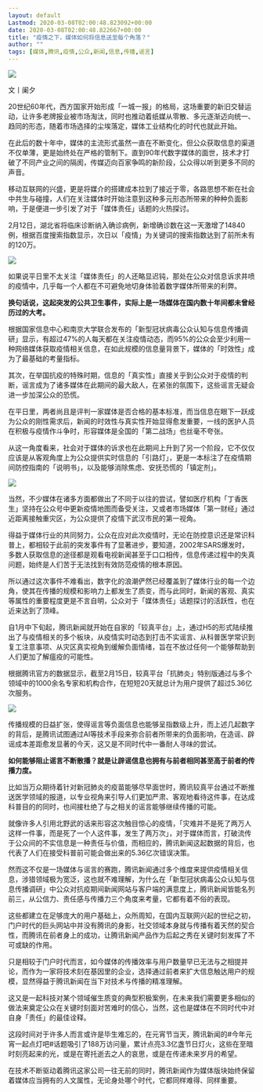 ```yaml
---
layout: default
Lastmod: 2020-03-08T02:00:48.823092+00:00
date: 2020-03-08T02:00:48.822667+00:00
title: "疫情之下，媒体如何将信息送至每个角落？"
author: ""
tags: [媒体,腾讯,疫情,公众,新闻,信息,传播,谣言]
---
```


![](https://images.weserv.nl/?url=http%3A//img2.jintiankansha.me/get%3Fsrc%3Dhttp%3A//mmbiz.qpic.cn/mmbiz_png/7smcUtbXojvUrceJtiaDfOmGbXFr3IdNdZyrhicUrYnQribMj0WClLqicWIJpiafiaJUxsD4gibCmulHqLHtooUTLpbfw/640%3Fwx_fmt%3Dpng)

文丨阑夕  

20世纪60年代，西方国家开始形成「一城一报」的格局，这场重要的新旧交替运动，让许多老牌报业被市场淘汰，同时也推动着纸媒从零散、多元逐渐迈向统一、趋同的形态，随着市场选择的尘埃落定，媒体工业结构化的时代也就此开始。

在此后的数十年中，媒体的主流形式虽然一直在不断变化，但公众获取信息的渠道不仅单薄，更是始终处在严格的管制下。直到90年代数字媒体的面世，技术才打破了不同产业之间的隔阂，传媒迈向百家争鸣的新阶段，公众得以听到更多不同的声音。

移动互联网的兴盛，更是将媒介的搭建成本拉到了接近于零，各路思想不断在社会中共生与碰撞，人们在关注媒体时开始注意到这种多元形态所带来的种种负面影响，于是便进一步引发了对于「媒体责任」话题的火热探讨。

2月12日，湖北省将临床诊断纳入确诊病例，新增确诊数在这一天激增了14840例，根据百度搜索指数显示，次日以「疫情」为关键词的搜索指数达到了前所未有的120万。

![](https://images.weserv.nl/?url=http%3A//img2.jintiankansha.me/get%3Fsrc%3Dhttp%3A//mmbiz.qpic.cn/mmbiz_png/7smcUtbXojvUrceJtiaDfOmGbXFr3IdNdJcjbECLDvftmnUGl0WPAIicho3mibTHqMby0H3BSxmwiaIIukghjqZhqg/640%3Fwx_fmt%3Dpng)

如果说平日里不太关注「媒体责任」的人还略显迟钝，那处在公众对信息诉求井喷的疫情中，几乎每一个人都在不可避免地切身体验着数字媒体所带来的利弊。

**换句话说，这起突发的公共卫生事件，实际上是一场媒体在国内数十年间都未曾经历过的大考。**

根据国家信息中心和南京大学联合发布的「新型冠状病毒公众认知与信息传播调研」显示，有超过47%的人每天都在关注疫情动态，而95%的公众会至少利用一种网络媒体获取疫情相关信息，在如此规模的信息量背景下，媒体的「时效性」成为了最基础的考量指标。

其次，在举国抗疫的特殊时期，信息的「真实性」直接关乎到公众对于疫情的判断，谣言成为了诸多媒体在此期间的最大敌人，在紧张的氛围下，这些谣言无疑会进一步加深公众的恐慌。

在平日里，两者尚且是评判一家媒体是否合格的基本标准，而当信息在眼下一跃成为公众的刚性需求后，新闻的时效性与真实性开始显得愈发重要，一线的医护人员在积极与疫情作斗争时，形容媒体是全国的「第二战场」也丝毫不夸张。

从这一角度看来，社会对于媒体的诉求也在此期间上升到了另一个阶段，它不仅仅应该是从客观角度上为公众提供实时信息的「引路灯」，更是一本标注了在疫情期间防控指南的「说明书」，以及能够消除焦虑、安抚恐慌的「镇定剂」。

![](https://images.weserv.nl/?url=http%3A//img2.jintiankansha.me/get%3Fsrc%3Dhttp%3A//mmbiz.qpic.cn/mmbiz_png/7smcUtbXojvUrceJtiaDfOmGbXFr3IdNdqE9DzVgiagqIHT7e4zBTUWS4O9ZX7nnCoJbUBEbA68fXXJHtgaPd75g/640%3Fwx_fmt%3Dpng)

当然，不少媒体在诸多方面都做出了不同于以往的尝试，譬如医疗机构「丁香医生」坚持在公众号中更新疫情地图而备受关注，又或者市场媒体「第一财经」通过近距离接触重灾区，为公众提供了疫情下武汉市民的第一视角。

得益于媒体行业的共同努力，公众在应对此次疫情时，无论在防控意识还是常识科普上，都相较于此前的突发事件有了显著进步，要知道，2002年SARS爆发时，多数人获取信息的途径都是观看电视新闻甚至于口口相传，信息传递过程中的失真问题，始终是人们苦于无法找到有效防范疫情的根本原因。

所以通过这次事件不难看出，数字化的浪潮俨然已经覆盖到了媒体行业的每一个边角，使其在传播的规模和影响力上都发生了质变，而与此同时，新闻的客观、真实等属性的重要程度更是不言自明，公众对于「媒体责任」话题探讨的活跃性，也在近来达到了顶峰。

自1月中下旬起，腾讯新闻就开始在自家的「较真平台」上，通过H5的形式陆续推出了与疫情相关的多个板块，从疫情实时动态到打击不实谣言、从科普医学常识到复工注意事项、从灾区真实视角到缓解负面情绪，旨在不放过任何一个能够帮助到人们更加了解瘟疫的可能性。

根据腾讯官方的数据显示，截至2月15日，较真平台「抗肺炎」特别版通过与多个领域中的1000余名专家和机构合作，在短短20天就总计为用户提供了超过5.36亿次服务。

![](https://images.weserv.nl/?url=http%3A//img2.jintiankansha.me/get%3Fsrc%3Dhttp%3A//mmbiz.qpic.cn/mmbiz_png/7smcUtbXojvUrceJtiaDfOmGbXFr3IdNdJWBLfMsTV6iaiaibZn9GJ8nXuicXhrQQcOiazfhfZC4Wtaiaoib5ET7ibcLibqw/640%3Fwx_fmt%3Dpng)

传播规模的日益扩张，使得谣言等负面信息也能够呈指数级上升，而上述几起数字的背后，是腾讯试图通过AI等技术手段来弥合前者所带来的负面影响，在造谣、辟谣成本差距愈发显著的今天，这又是不同时代中一番耐人寻味的尝试。

**如何能够阻止谣言不断散播？就是让辟谣信息也拥有与前者相同甚至高于前者的传播力度。**

比如当万众期待着针对新冠肺炎的疫苗能够尽早面世时，腾讯较真平台通过不断推送医学领域的报道，以专业视角来引导人们更加严肃、客观地看待这件事，在达成科普目的的同时，也间接杜绝了与之相关的谣言能够继续传播的可能。

就像许多人引用北野武的话来形容这次触目惊心的疫情，「灾难并不是死了两万人这样一件事，而是死了一个人这件事，发生了两万次」，对于媒体而言，打破流传于公众间的不实信息是一种责任与价值，而相应的，腾讯新闻这起数据的背后，也代表了人们在接受科普前可能会做出来的5.36亿次错误决策。

然而这不仅是一场媒体与谣言的赛跑，腾讯新闻通过多个维度来提供疫情相关信息，涉猎领域极为宽泛，这也就不难理解，为什么在「新型冠状病毒公众认知与信息传播调研」中公众对抗疫期间新闻网站与客户端的满意度上，腾讯新闻皆能名列前三，从公信力、责任感与传播力三个角度来考量，它都有着不俗的表现。

这些都建立在足够庞大的用户基础上，众所周知，在国内互联网兴起的世纪之初，门户时代的巨头网站中并没有腾讯的身影，社交领域本身就与传播有着天然的契合性，而腾讯在前者身上的成功，让腾讯新闻产品作为后起之秀在关键时刻发挥了不可或缺的作用。

只是相较于门户时代而言，如今媒体的传播效率与用户数量早已无法与之相提并论，而作为一家将技术刻在基因里的企业，选择通过前者来扩大信息触达用户的规模，显然得益于腾讯新闻在当下对技术与传播的精准理解。

这又是一起科技对某个领域催生质变的典型积极案例，在未来我们需要更多相似的做法来奠定公众在关键时刻面对苦难时的信心，当然，这也是媒体在不同时代中对自身「责任」的最佳诠释。

这段时间对于许多人而言或许是毕生难忘的，在元宵节当天，腾讯新闻的#今年元宵一起点灯吧#话题吸引了188万访问量，累计点亮3.3亿盏节日灯火，这些在至暗时刻亮起来的光，或是在寄托逝去之人的哀思，或是在传递未来岁月的希望。

在技术不断驱动着腾讯这家公司一往无前的同时，腾讯新闻作为媒体版块始终保留着媒体应当拥有的人文属性，无论身处哪个时代，它都同样难得、同样重要。

